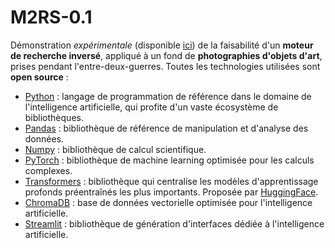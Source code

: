 # M2RS-0.1

Démonstration _expérimentale_ (disponible [ici](https://m2rs-01.streamlit.app/)) de la faisabilité d'un **moteur de recherche inversé**, appliqué à un fond de **photographies d'objets d'art**, prises pendant l'entre-deux-guerres. Toutes les technologies utilisées sont **open source** :

- [Python](https://www.python.org/) : langage de programmation de référence dans le domaine de l'intelligence artificielle, qui profite d'un vaste écosystème de bibliothèques.
- [Pandas](https://pandas.pydata.org/) : bibliothèque de référence de manipulation et d'analyse des données.
- [Numpy](https://numpy.org/) : bibliothèque de calcul scientifique.
- [PyTorch](https://pytorch.org/) : bibliothèque de machine learning optimisée pour les calculs complexes.
- [Transformers](https://huggingface.co/docs/transformers/index) : bibliothèque qui centralise les modèles d'apprentissage profonds préentraînés les plus importants. Proposée par [HuggingFace](https://huggingface.co/).
- [ChromaDB](https://www.trychroma.com/) : base de données vectorielle optimisée pour l'intelligence artificielle.
- [Streamlit](https://streamlit.io/) : bibliothèque de génération d'interfaces dédiée à l'intelligence artificielle.

